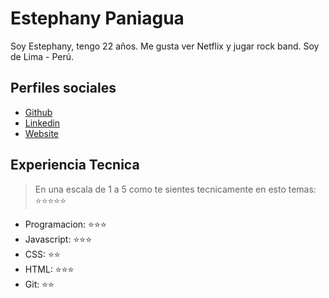 # Estephany Paniagua

Soy Estephany, tengo 22 años. Me gusta ver Netflix y jugar rock band.
Soy de Lima - Perú.

## Perfiles sociales

- [Github](https://github.com/estephanypaniagua/)
- [Linkedin](https://www.linkedin.com/in/estephanypaniagua/)
- [Website](https://estephanypaniagua.github.io/)

## Experiencia Tecnica

> En una escala de 1 a 5 como te sientes tecnicamente en esto temas: ⭐️⭐️⭐️⭐️⭐️

- Programacion: ⭐️⭐️⭐️
- Javascript: ⭐️⭐️⭐️
- CSS: ⭐️⭐️
- HTML: ⭐️⭐️⭐️
- Git: ⭐️⭐️
